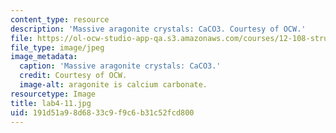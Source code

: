 ```yaml
---
content_type: resource
description: 'Massive aragonite crystals: CaCO3. Courtesy of OCW.'
file: https://ol-ocw-studio-app-qa.s3.amazonaws.com/courses/12-108-structure-of-earth-materials-fall-2004/191d51a98d6833c9f9c6b31c52fcd800_lab4-11.jpg
file_type: image/jpeg
image_metadata:
  caption: 'Massive aragonite crystals: CaCO3.'
  credit: Courtesy of OCW.
  image-alt: aragonite is calcium carbonate.
resourcetype: Image
title: lab4-11.jpg
uid: 191d51a9-8d68-33c9-f9c6-b31c52fcd800
---
```


